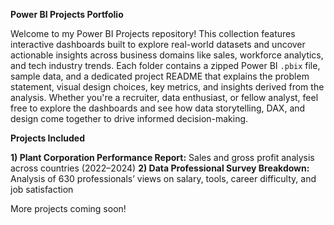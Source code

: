 **Power BI Projects Portfolio**

Welcome to my Power BI Projects repository! This collection features interactive dashboards built to explore real-world datasets and uncover actionable insights across business domains like sales, workforce analytics, and tech industry trends. Each folder contains a zipped Power BI `.pbix` file, sample data, and a dedicated project README that explains the problem statement, visual design choices, key metrics, and insights derived from the analysis.
Whether you're a recruiter, data enthusiast, or fellow analyst, feel free to explore the dashboards and see how data storytelling, DAX, and design come together to drive informed decision-making.

**Projects Included**

**1) Plant Corporation Performance Report:** Sales and gross profit analysis across countries (2022–2024)
**2) Data Professional Survey Breakdown:** Analysis of 630 professionals’ views on salary, tools, career difficulty, and job satisfaction

More projects coming soon!
